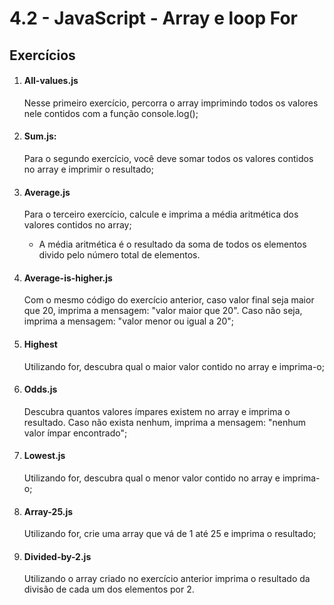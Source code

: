 # 4.2 - JavaScript - Array e loop For

## Exercícios


1. #### All-values.js

    Nesse primeiro exercício, percorra o array imprimindo todos os valores nele contidos com a função console.log();


2. #### Sum.js:
    
    Para o segundo exercício, você deve somar todos os valores contidos no array e imprimir o resultado;

3. #### Average.js

    Para o terceiro exercício, calcule e imprima a média aritmética dos valores contidos no array;

      * A média aritmética é o resultado da soma de todos os elementos divido pelo número total de elementos.

4. #### Average-is-higher.js

    Com o mesmo código do exercício anterior, caso valor final seja maior que 20, imprima a mensagem: "valor maior que 20". Caso não seja, imprima a mensagem: "valor menor ou igual a 20";

5. #### Highest
    Utilizando for, descubra qual o maior valor contido no array e imprima-o;

6. #### Odds.js
    Descubra quantos valores ímpares existem no array e imprima o resultado. Caso não exista nenhum, imprima a mensagem: "nenhum valor ímpar encontrado";

7. #### Lowest.js
    Utilizando for, descubra qual o menor valor contido no array e imprima-o;

8. #### Array-25.js
    Utilizando for, crie uma array que vá de 1 até 25 e imprima o resultado;

9. #### Divided-by-2.js
    Utilizando o array criado no exercício anterior imprima o resultado da divisão de cada um dos elementos por 2.